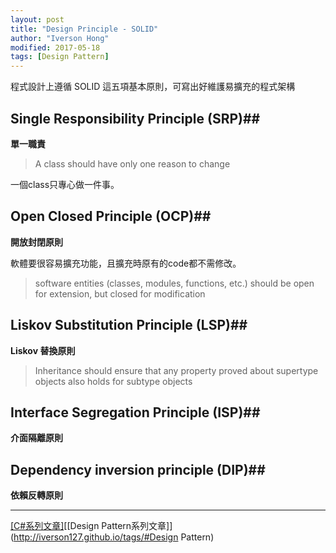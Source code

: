 ```yaml
---
layout: post
title: "Design Principle - SOLID"
author: "Iverson Hong"
modified: 2017-05-18
tags: [Design Pattern]
---
```


程式設計上遵循 SOLID 這五項基本原則，可寫出好維護易擴充的程式架構
 
## Single Responsibility Principle (SRP)##

**單一職責**

> A class should have only one reason to change

一個class只專心做一件事。

## Open Closed Principle (OCP)##

**開放封閉原則**

軟體要很容易擴充功能，且擴充時原有的code都不需修改。

> software entities (classes, modules, functions, etc.) should be open for extension, but closed for modification

## Liskov Substitution Principle (LSP)##

**Liskov 替換原則**

> Inheritance should ensure that any property proved about supertype objects also holds for subtype objects

## Interface Segregation Principle (ISP)##

**介面隔離原則**

## Dependency inversion principle (DIP)##

**依賴反轉原則**

----------

[[C#系列文章]](http://iverson127.github.io/tags/#C#)[[Design Pattern系列文章]](http://iverson127.github.io/tags/#Design Pattern)